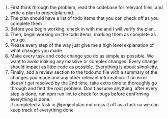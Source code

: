 1. First think through the problem, read the codebase for relevant files, and write a plan to projectplan.md.
2. The plan should have a list of todo items that you can check off as you complete them
3. Before you begin working, check in with me and I will verify the plan.
4. Then, begin working on the todo items, marking them as complete as you go.
5. Please every step of the way just give me a high level explanation of what changes you made
6. Make every task and code change you do as simple as possible. We want to avoid making any massive or complex changes. Every change should impact as little code as possible. Everything is about simplicity.
7. Finally, add a review section to the todo.md file with a summary of the changes you made and any other relevant information.
If an error doesn't get resolved by the 2nd time, take extra time to thoroughly go through and find the root problem.  Don't assume anything.
after every step is done, run npm run lint to check for bugs before confirming everything is done.  
if completed a task in @projectplan.md cross it off as a task so we can keep track of everything done
